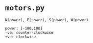 # `motors.py`

```
N(power), E(power), S(power), W(power)

power: [-100,100]
-ve: counter-clockwise
+ve: clockwise
```